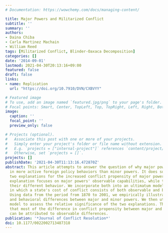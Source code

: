 ```yaml
---
# Documentation: https://wowchemy.com/docs/managing-content/

title: Major Powers and Militarized Conflict
subtitle: ''
summary: ''
authors:
- Daina Chiba
- Carla Martinez Machain
- William Reed
tags: [Militarized Conflict, Blinder-Oaxaca Decomposition]
categories: []
date: '2014-09-01'
lastmod: 2021-04-30T20:13:16+09:00
featured: false
draft: false
links:
- name: Replication
  url: "https://doi.org/10.7910/DVN/CXBVYY"

# Featured image
# To use, add an image named `featured.jpg/png` to your page's folder.
# Focal points: Smart, Center, TopLeft, Top, TopRight, Left, Right, BottomLeft, Bottom, BottomRight.
image:
  caption: ''
  focal_point: ''
  preview_only: false

# Projects (optional).
#   Associate this post with one or more of your projects.
#   Simply enter your project's folder or file name without extension.
#   E.g. `projects = ["internal-project"]` references `content/project/deep-learning/index.md`.
#   Otherwise, set `projects = []`.
projects: []
publishDate: '2021-04-30T11:13:16.472870Z'
abstract: This article attempts to answer the question of why major powers engage
  in more active foreign policy behaviors than minor powers. It does so by comparing
  two explanations for the increased conflict propensity of major powers. The first
  explanation focuses on major powers' observable capabilities, while the second stresses
  their different behavior. We incorporate both into an ultimatum model of conflict
  in which a state's cost of conflict consists of both observable and behavioral components.
  Using data from the period from 1870 to 2001, we empirically illustrate the observable
  and behavioral differences between major and minor powers. We then utilize a decomposition
  model to assess the relative significance of the two explanations. The results suggest
  that most of the difference in conflict propensity between major and minor powers
  can be attributed to observable differences.
publication: '*Journal of Conflict Resolution*'
doi: 10.1177/0022002713487318
---
```

